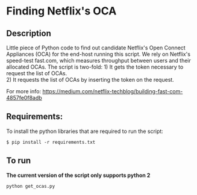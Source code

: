 # Finding Netflix's OCA
## Description
Little piece of Python code to find out candidate Netflix's Open Connect Appliances (OCA) for the end-host running this script.
We rely on Netflix's speed-test fast.com, which measures throughput between users and their allocated OCAs.
The script is two-fold: 
	1) It gets the token necessary to request the list of OCAs.  
	2) It requests the list of OCAs by inserting the token on the request.

For more info: https://medium.com/netflix-techblog/building-fast-com-4857fe0f8adb

## Requirements:
To install the python libraries that are required to run the script:
```
$ pip install -r requirements.txt
```

## To run

**The current version of the script only supports python 2**

```
python get_ocas.py
```

